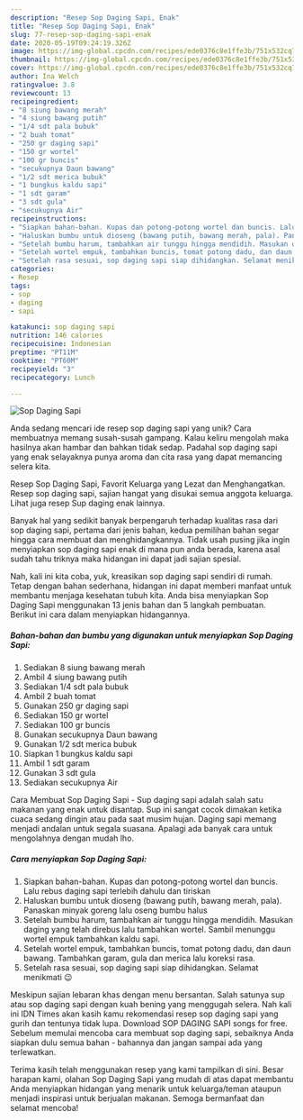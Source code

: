 ```yaml
---
description: "Resep Sop Daging Sapi, Enak"
title: "Resep Sop Daging Sapi, Enak"
slug: 77-resep-sop-daging-sapi-enak
date: 2020-05-19T09:24:19.326Z
image: https://img-global.cpcdn.com/recipes/ede0376c8e1ffe3b/751x532cq70/sop-daging-sapi-foto-resep-utama.jpg
thumbnail: https://img-global.cpcdn.com/recipes/ede0376c8e1ffe3b/751x532cq70/sop-daging-sapi-foto-resep-utama.jpg
cover: https://img-global.cpcdn.com/recipes/ede0376c8e1ffe3b/751x532cq70/sop-daging-sapi-foto-resep-utama.jpg
author: Ina Welch
ratingvalue: 3.8
reviewcount: 13
recipeingredient:
- "8 siung bawang merah"
- "4 siung bawang putih"
- "1/4 sdt pala bubuk"
- "2 buah tomat"
- "250 gr daging sapi"
- "150 gr wortel"
- "100 gr buncis"
- "secukupnya Daun bawang"
- "1/2 sdt merica bubuk"
- "1 bungkus kaldu sapi"
- "1 sdt garam"
- "3 sdt gula"
- "secukupnya Air"
recipeinstructions:
- "Siapkan bahan-bahan. Kupas dan potong-potong wortel dan buncis. Lalu rebus daging sapi terlebih dahulu dan tiriskan"
- "Haluskan bumbu untuk dioseng (bawang putih, bawang merah, pala). Panaskan minyak goreng lalu oseng bumbu halus"
- "Setelah bumbu harum, tambahkan air tunggu hingga mendidih. Masukan daging yang telah direbus lalu tambahkan wortel. Sambil menunggu wortel empuk tambahkan kaldu sapi."
- "Setelah wortel empuk, tambahkan buncis, tomat potong dadu, dan daun bawang. Tambahkan garam, gula dan merica lalu koreksi rasa."
- "Setelah rasa sesuai, sop daging sapi siap dihidangkan. Selamat menikmati 😉"
categories:
- Resep
tags:
- sop
- daging
- sapi

katakunci: sop daging sapi 
nutrition: 146 calories
recipecuisine: Indonesian
preptime: "PT11M"
cooktime: "PT60M"
recipeyield: "3"
recipecategory: Lunch

---
```



![Sop Daging Sapi](https://img-global.cpcdn.com/recipes/ede0376c8e1ffe3b/751x532cq70/sop-daging-sapi-foto-resep-utama.jpg)

Anda sedang mencari ide resep sop daging sapi yang unik? Cara membuatnya memang susah-susah gampang. Kalau keliru mengolah maka hasilnya akan hambar dan bahkan tidak sedap. Padahal sop daging sapi yang enak selayaknya punya aroma dan cita rasa yang dapat memancing selera kita.

Resep Sop Daging Sapi, Favorit Keluarga yang Lezat dan Menghangatkan. Resep sop daging sapi, sajian hangat yang disukai semua anggota keluarga. Lihat juga resep Sup daging enak lainnya.

Banyak hal yang sedikit banyak berpengaruh terhadap kualitas rasa dari sop daging sapi, pertama dari jenis bahan, kedua pemilihan bahan segar hingga cara membuat dan menghidangkannya. Tidak usah pusing jika ingin menyiapkan sop daging sapi enak di mana pun anda berada, karena asal sudah tahu triknya maka hidangan ini dapat jadi sajian spesial.


Nah, kali ini kita coba, yuk, kreasikan sop daging sapi sendiri di rumah. Tetap dengan bahan sederhana, hidangan ini dapat memberi manfaat untuk membantu menjaga kesehatan tubuh kita. Anda bisa menyiapkan Sop Daging Sapi menggunakan 13 jenis bahan dan 5 langkah pembuatan. Berikut ini cara dalam menyiapkan hidangannya.

<!--inarticleads1-->

##### Bahan-bahan dan bumbu yang digunakan untuk menyiapkan Sop Daging Sapi:

1. Sediakan 8 siung bawang merah
1. Ambil 4 siung bawang putih
1. Sediakan 1/4 sdt pala bubuk
1. Ambil 2 buah tomat
1. Gunakan 250 gr daging sapi
1. Sediakan 150 gr wortel
1. Sediakan 100 gr buncis
1. Gunakan secukupnya Daun bawang
1. Gunakan 1/2 sdt merica bubuk
1. Siapkan 1 bungkus kaldu sapi
1. Ambil 1 sdt garam
1. Gunakan 3 sdt gula
1. Sediakan secukupnya Air


Cara Membuat Sop Daging Sapi - Sup daging sapi adalah salah satu makanan yang enak untuk disantap. Sup ini sangat cocok dimakan ketika cuaca sedang dingin atau pada saat musim hujan. Daging sapi memang menjadi andalan untuk segala suasana. Apalagi ada banyak cara untuk mengolahnya dengan mudah lho. 

<!--inarticleads2-->

##### Cara menyiapkan Sop Daging Sapi:

1. Siapkan bahan-bahan. Kupas dan potong-potong wortel dan buncis. Lalu rebus daging sapi terlebih dahulu dan tiriskan
1. Haluskan bumbu untuk dioseng (bawang putih, bawang merah, pala). Panaskan minyak goreng lalu oseng bumbu halus
1. Setelah bumbu harum, tambahkan air tunggu hingga mendidih. Masukan daging yang telah direbus lalu tambahkan wortel. Sambil menunggu wortel empuk tambahkan kaldu sapi.
1. Setelah wortel empuk, tambahkan buncis, tomat potong dadu, dan daun bawang. Tambahkan garam, gula dan merica lalu koreksi rasa.
1. Setelah rasa sesuai, sop daging sapi siap dihidangkan. Selamat menikmati 😉


Meskipun sajian lebaran khas dengan menu bersantan. Salah satunya sup atau sop daging sapi dengan kuah bening yang menggugah selera. Nah kali ini IDN Times akan kasih kamu rekomendasi resep sop daging sapi yang gurih dan tentunya tidak lupa. Download SOP DAGING SAPI songs for free. Sebelum memulai mencoba cara membuat sop daging sapi, sebaiknya Anda siapkan dulu semua bahan - bahannya dan jangan sampai ada yang terlewatkan. 

Terima kasih telah menggunakan resep yang kami tampilkan di sini. Besar harapan kami, olahan Sop Daging Sapi yang mudah di atas dapat membantu Anda menyiapkan hidangan yang menarik untuk keluarga/teman ataupun menjadi inspirasi untuk berjualan makanan. Semoga bermanfaat dan selamat mencoba!
